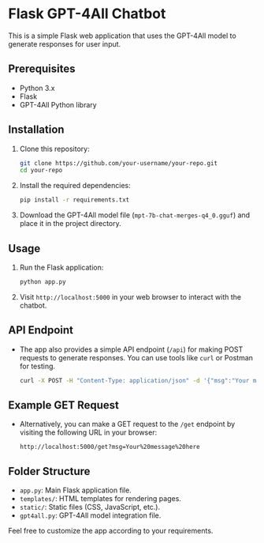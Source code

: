 # Flask GPT-4All Chatbot

This is a simple Flask web application that uses the GPT-4All model to generate responses for user input.

## Prerequisites

- Python 3.x
- Flask
- GPT-4All Python library

## Installation

1. Clone this repository:

    ```bash
    git clone https://github.com/your-username/your-repo.git
    cd your-repo
    ```

2. Install the required dependencies:

    ```bash
    pip install -r requirements.txt
    ```

3. Download the GPT-4All model file (`mpt-7b-chat-merges-q4_0.gguf`) and place it in the project directory.

## Usage

1. Run the Flask application:

    ```bash
    python app.py
    ```

2. Visit `http://localhost:5000` in your web browser to interact with the chatbot.

## API Endpoint

- The app also provides a simple API endpoint (`/api`) for making POST requests to generate responses. You can use tools like `curl` or Postman for testing.

    ```bash
    curl -X POST -H "Content-Type: application/json" -d '{"msg":"Your message here"}' http://localhost:5000/api
    ```

## Example GET Request

- Alternatively, you can make a GET request to the `/get` endpoint by visiting the following URL in your browser:

    ```
    http://localhost:5000/get?msg=Your%20message%20here
    ```

## Folder Structure

- `app.py`: Main Flask application file.
- `templates/`: HTML templates for rendering pages.
- `static/`: Static files (CSS, JavaScript, etc.).
- `gpt4all.py`: GPT-4All model integration file.

Feel free to customize the app according to your requirements.
